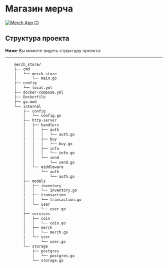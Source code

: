# Магазин мерча

[![Merch App CI](https://github.com/justcgh9/merch_store/actions/workflows/ci.yml/badge.svg)](https://github.com/justcgh9/merch_store/actions/workflows/ci.yml)

## Структура проекта

**Ниже** Вы можете видеть структуру проекта:

---

```bash
    merch_store/
    ├── cmd
    │   └── merch-store
    │       └── main.go
    ├── config
    │   └── local.yml
    ├── docker-compose.yml
    ├── Dockerfile
    ├── go.mod
    └── internal
        ├── config
        │   └── config.go
        ├── http-server
        │   ├── handlers
        │   │   ├── auth
        │   │   │   └── auth.go
        │   │   ├── buy
        │   │   │   └── buy.go
        │   │   ├── info
        │   │   │   └── info.go
        │   │   └── send
        │   │       └── send.go
        │   └── middleware
        │       └── auth
        │           └── auth.go
        ├── models
        │   ├── inventory
        │   │   └── inventory.go
        │   ├── transaction
        │   │   └── transaction.go
        │   └── user
        │       └── user.go
        ├── services
        │   ├── coin
        │   │   └── coin.go
        │   ├── merch
        │   │   └── merch.go
        │   └── user
        │       └── user.go
        └── storage
            ├── postgres
            │   └── postgres.go
            └── storage.go
```
